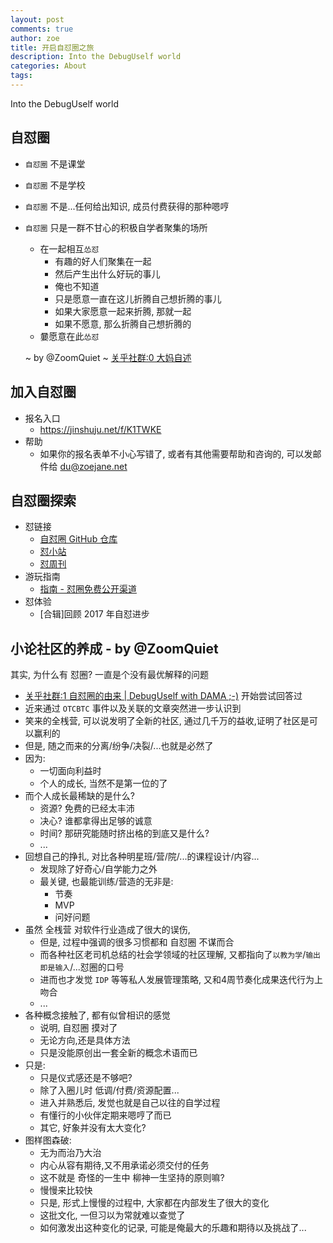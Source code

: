 ```yaml
---
layout: post
comments: true
author: zoe
title: 开启自怼圈之旅
description: Into the DebugUself world
categories: About
tags: 
---
```


Into the DebugUself world

<!--more-->

## 自怼圈

- `自怼圈` 不是课堂
- `自怼圈` 不是学校
- `自怼圈` 不是...任何给出知识, 成员付费获得的那种嗯哼
- `自怼圈` 只是一群不甘心的积极自学者聚集的场所
    + 在一起相互`怂怼`
        * 有趣的好人们聚集在一起
        * 然后产生出什么好玩的事儿
        * 俺也不知道
        * 只是愿意一直在这儿折腾自己想折腾的事儿
        * 如果大家愿意一起来折腾, 那就一起
        * 如果不愿意, 那么折腾自己想折腾的
    + 嘦愿意在此`怂怼`

    ~ by @ZoomQuiet 
    ~ [关乎社群:0 大妈自述](https://du.zoomquiet.io/2014-02/ac0-zq/)

## 加入自怼圈

- 报名入口 
    - https://jinshuju.net/f/K1TWKE
- 帮助
    - 如果你的报名表单不小心写错了, 或者有其他需要帮助和咨询的, 可以发邮件给 du@zoejane.net

## 自怼圈探索

- 怼链接
    - [自怼圈 GitHub 仓库](https://github.com/DebugUself)
    - [怼小站](https://du.zoomquiet.io)
    - [怼周刊](https://duw.zoomquiet.io/)
- 游玩指南 
    - [指南 - 怼圈免费公开渠道](http://du.zoomquiet.io/2018-07/bear-jump-to-du-4free/)
- 怼体验
    - [合辑]回顾 2017 年自怼进步

## 小论社区的养成 - by @ZoomQuiet


其实, 为什么有 怼圈? 一直是个没有最优解释的问题

- [关乎社群:1 自怼圈的由来 \| DebugUself with DAMA ;\-\)](http://du.zoomquiet.io/2017-11/ac1-du4new/) 开始尝试回答过
- 近来通过 `OTCBTC` 事件以及关联的文章突然进一步认识到
- 笑来的全桟营, 可以说发明了全新的社区, 通过几千万的益收,证明了社区是可以赢利的
- 但是, 随之而来的分离/纷争/决裂/...也就是必然了
- 因为:
    + 一切面向利益时
    + 个人的成长, 当然不是第一位的了
- 而个人成长最稀缺的是什么? 
    + 资源? 免费的已经太丰沛
    + 决心? 谁都拿得出足够的诚意
    + 时间? 那研究能随时挤出格的到底又是什么?
    + ...
- 回想自己的挣扎, 对比各种明星班/营/院/...的课程设计/内容...
    + 发现除了好奇心/自学能力之外
    + 最关键, 也最能训练/营造的无非是:
        * 节奏
        * MVP
        * 问好问题
- 虽然 全桟营 对软件行业造成了很大的误伤,
    + 但是, 过程中强调的很多习惯都和 自怼圈 不谋而合
    + 而各种社区老司机总结的社会学领域的社区理解, 又都指向了`以教为学`/`输出即是输入`/...怼圈的口号
    + 进而也才发觉 `IDP` 等等私人发展管理策略, 又和4周节奏化成果迭代行为上吻合
    + ...
- 各种概念接触了, 都有似曾相识的感觉
    + 说明, 自怼圈 摸对了
    + 无论方向,还是具体方法
    + 只是没能原创出一套全新的概念术语而已
- 只是:
    + 只是仪式感还是不够吧?
    + 除了入圈儿时 低调/付费/资源配置...
    + 进入并熟悉后, 发觉也就是自己以往的自学过程
    + 有懂行的小伙伴定期来嗯哼了而已
    + 其它, 好象并没有太大变化?
- 图样图森破:
    + 无为而治乃大治
    + 内心从容有期待,又不用承诺必须交付的任务
    + 这不就是 奇怪的一生中 柳神一生坚持的原则嘛?
    + 慢慢来比较快
    + 只是, 形式上慢慢的过程中, 大家都在内部发生了很大的变化
    + 这批文化, 一但习以为常就难以查觉了
    + 如何激发出这种变化的记录, 可能是俺最大的乐趣和期待以及挑战了...

